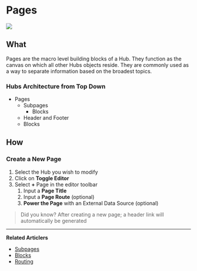 # Pages 

![](../../assets/gifs/create-pages.gif)

## What
Pages are the macro level building blocks of a Hub. They function as the canvas on which all other Hubs objects reside. They are commonly used as a way to separate information based on the broadest topics. 

### Hubs Architecture from Top Down 

- Pages 
    - Subpages 
        - Blocks
    - Header and Footer 
    - Blocks 

## How 

### Create a New Page

1. Select the Hub you wish to modify 
2. Click on **Toggle Editor** 
3. Select **+** Page in the editor toolbar 
    1. Input a **Page Title** 
    2. Input a **Page Route** (optional) 
    3. **Power the Page** with an External Data Source (optional) 

<!-- theme: info -->
 >Did you know? After creating a new page; a header link will automatically be generated

---
**Related Articlers**
- [Subpages](./subpages.md)
- [Blocks](./blocks.md)
- [Routing](./routing.md)


